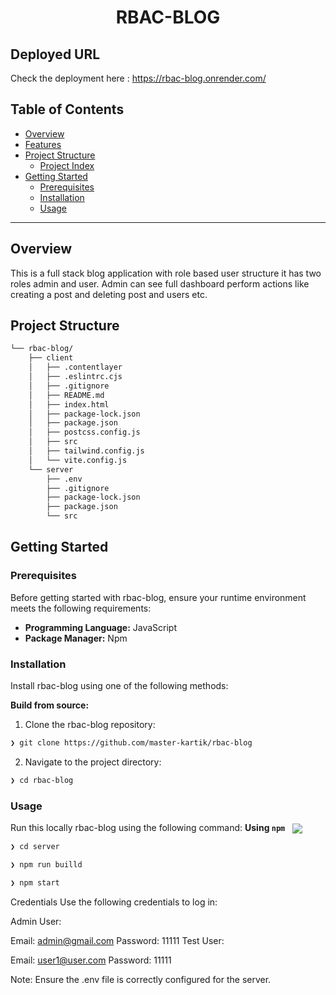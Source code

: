 
<p align="center"><h1 align="center">RBAC-BLOG</h1></p>


##  Deployed URL
Check the deployment here :  https://rbac-blog.onrender.com/



##  Table of Contents

- [ Overview](#-overview)
- [ Features](#-features)
- [ Project Structure](#-project-structure)
  - [ Project Index](#-project-index)
- [ Getting Started](#-getting-started)
  - [ Prerequisites](#-prerequisites)
  - [ Installation](#-installation)
  - [ Usage](#-usage)

---

##  Overview

This is a full stack blog application with role based user structure it has two roles admin and user. Admin can see full dashboard perform actions like creating a post and deleting post and users etc.


##  Project Structure

```sh
└── rbac-blog/
    ├── client
    │   ├── .contentlayer
    │   ├── .eslintrc.cjs
    │   ├── .gitignore
    │   ├── README.md
    │   ├── index.html
    │   ├── package-lock.json
    │   ├── package.json
    │   ├── postcss.config.js
    │   ├── src
    │   ├── tailwind.config.js
    │   └── vite.config.js
    └── server
        ├── .env
        ├── .gitignore
        ├── package-lock.json
        ├── package.json
        └── src
```


##  Getting Started
###  Prerequisites

Before getting started with rbac-blog, ensure your runtime environment meets the following requirements:

- **Programming Language:** JavaScript
- **Package Manager:** Npm



###  Installation

Install rbac-blog using one of the following methods:

**Build from source:**

1. Clone the rbac-blog repository:
```sh
❯ git clone https://github.com/master-kartik/rbac-blog
```

2. Navigate to the project directory:
```sh
❯ cd rbac-blog
```


###  Usage
Run this locally rbac-blog using the following command:
**Using `npm`** &nbsp; [<img align="center" src="https://img.shields.io/badge/npm-CB3837.svg?style={badge_style}&logo=npm&logoColor=white" />](https://www.npmjs.com/)

```sh
❯ cd server
```
```sh
❯ npm run builld
```
```sh
❯ npm start
```

Credentials
Use the following credentials to log in:

Admin User:

Email: admin@gmail.com
Password: 11111
Test User:

Email: user1@user.com
Password: 11111



Note: Ensure the .env file is correctly configured for the server.